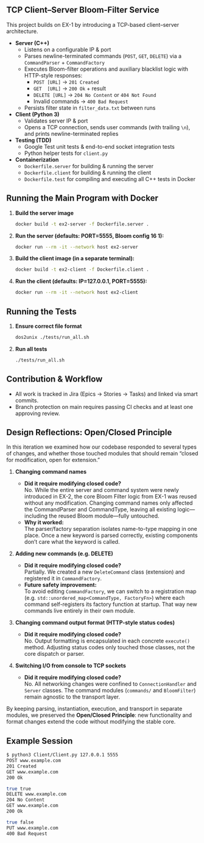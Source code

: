 ##  TCP Client–Server Bloom‐Filter Service  
This project builds on EX-1 by introducing a TCP-based client–server architecture.  
- **Server (C++)**  
  - Listens on a configurable IP & port  
  - Parses newline-terminated commands (`POST`, `GET`, `DELETE`) via a `CommandParser` + `CommandFactory`  
  - Executes Bloom-filter operations and auxiliary blacklist logic with HTTP-style responses:  
    - `POST [URL]` → `201 Created`  
    - `GET  [URL]` → `200 Ok` + result  
    - `DELETE [URL]` → `204 No Content` or `404 Not Found`  
    - Invalid commands → `400 Bad Request`  
  - Persists filter state in `filter_data.txt` between runs  
- **Client (Python 3)**  
  - Validates server IP & port  
  - Opens a TCP connection, sends user commands (with trailing `\n`), and prints newline-terminated replies  
- **Testing (TDD)**  
  - Google Test unit tests & end-to-end socket integration tests  
  - Python helper tests for `client.py`  
- **Containerization**  
  - `Dockerfile.server` for building & running the server
  - `Dockerfile.client` for building & running the client   
  - `Dockerfile.test` for compiling and executing all C++ tests in Docker  
## Running the Main Program with Docker

1. **Build the server image**  
   ```bash
   docker build -t ex2-server -f Dockerfile.server .

2. **Run the server (defaults: PORT=5555, Bloom config 16 1):**  
   ```bash
   docker run --rm -it --network host ex2-server

3. **Build the client image (in a separate terminal):**  
   ```bash
   docker build -t ex2-client -f Dockerfile.client .
   
4. **Run the client (defaults: IP=127.0.0.1, PORT=5555):**  
   ```bash
   docker run --rm -it --network host ex2-client

## Running the Tests

1. **Ensure correct file format**  
   ```bash
   dos2unix ./tests/run_all.sh

2. **Run all tests**  
   ```bash
   ./tests/run_all.sh

 ## Contribution & Workflow
- All work is tracked in Jira (Epics → Stories → Tasks) and linked via smart commits.
- Branch protection on main requires passing CI checks and at least one approving review.

## Design Reflections: Open/Closed Principle

In this iteration we examined how our codebase responded to several types of changes, and whether those touched modules that should remain “closed for modification, open for extension.”

1. **Changing command names**  
   - **Did it require modifying closed code?**  
     No. While the entire server and command system were newly introduced in EX-2, the core Bloom Filter logic from EX-1 was reused without any modification. Changing command names only affected the CommandParser and CommandType, leaving all existing logic—including the reused Bloom module—fully untouched. 
   - **Why it worked:**  
     The parser/factory separation isolates name-to-type mapping in one place. Once a new keyword is parsed correctly, existing components don’t care what the keyword is called.

2. **Adding new commands (e.g. DELETE)**  
   - **Did it require modifying closed code?**  
     Partially. We created a new `DeleteCommand` class (extension) and registered it in `CommandFactory`.  
   - **Future safety improvement:**  
     To avoid editing `CommandFactory`, we can switch to a registration map (e.g. `std::unordered_map<CommandType, FactoryFn>`) where each command self-registers its factory function at startup. That way new commands live entirely in their own module.

3. **Changing command output format (HTTP-style status codes)**  
   - **Did it require modifying closed code?**  
     No. Output formatting is encapsulated in each concrete `execute()` method. Adjusting status codes only touched those classes, not the core dispatch or parser.

4. **Switching I/O from console to TCP sockets**  
   - **Did it require modifying closed code?**  
     No. All networking changes were confined to `ConnectionHandler` and `Server` classes. The command modules (`commands/` and `BloomFilter`) remain agnostic to the transport layer.  

By keeping parsing, instantiation, execution, and transport in separate modules, we preserved the **Open/Closed Principle**: new functionality and format changes extend the code without modifying the stable core.  

## Example Session

```bash
$ python3 Client/Client.py 127.0.0.1 5555
POST www.example.com
201 Created
GET www.example.com
200 Ok

true true
DELETE www.example.com
204 No Content
GET www.example.com
200 Ok

true false
PUT www.example.com
400 Bad Request

